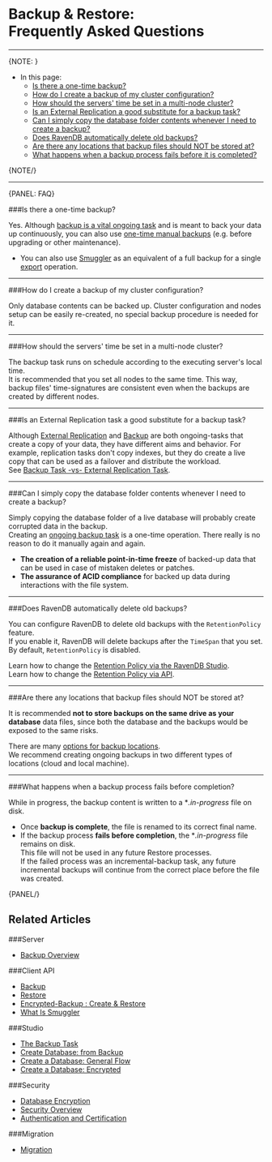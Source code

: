 ﻿# Backup & Restore: <br> Frequently Asked Questions  
---

{NOTE: }

* In this page:  
  * [Is there a one-time backup?](../../../../client-api/operations/maintenance/backup/faq#is-there-a-one-time-backup)  
  * [How do I create a backup of my cluster configuration?](../../../../client-api/operations/maintenance/backup/faq#how-do-i-create-a-backup-of-my-cluster-configuration)  
  * [How should the servers' time be set in a multi-node cluster?](../../../../client-api/operations/maintenance/backup/faq#how-should-the-servers-time-be-set-in-a-multi-node-cluster)  
  * [Is an External Replication a good substitute for a backup task?](../../../../client-api/operations/maintenance/backup/faq#is-an-external-replication-task-a-good-substitute-for-a-backup-task)  
  * [Can I simply copy the database folder contents whenever I need to create a backup?](../../../../client-api/operations/maintenance/backup/faq#can-i-simply-copy-the-database-folder-contents-whenever-i-need-to-create-a-backup)  
  * [Does RavenDB automatically delete old backups?](../../../../client-api/operations/maintenance/backup/faq#does-ravendb-automatically-delete-old-backups)  
  * [Are there any locations that backup files should NOT be stored at?](../../../../client-api/operations/maintenance/backup/faq#are-there-any-locations-that-backup-files-should-not-be-stored-at)  
  * [What happens when a backup process fails before it is completed?](../../../../client-api/operations/maintenance/backup/faq#what-happens-when-a-backup-process-fails-before-completion)  

{NOTE/}

---

{PANEL: FAQ}

###Is there a one-time backup?

Yes. Although [backup is a vital ongoing task](../../../../studio/database/tasks/backup-task#periodic-backup-creation) and is meant to back your data up continuously, 
you can also use [one-time manual backups](../../../../studio/database/tasks/backup-task#manually-creating-one-time-backups) 
(e.g. before upgrading or other maintenance).  

* You can also use [Smuggler](../../../../client-api/smuggler/what-is-smuggler#what-is-smuggler) as an equivalent of a full backup for a single [export](../../../../client-api/smuggler/what-is-smuggler#export) operation.  

---

###How do I create a backup of my cluster configuration?  

Only database contents can be backed up. 
Cluster configuration and nodes setup can be easily re-created, no special backup procedure is needed for it.  

---

###How should the servers' time be set in a multi-node cluster?

The backup task runs on schedule according to the executing server's local time.  
It is recommended that you set all nodes to the same time. This way, backup files' time-signatures are consistent even when the backups are created by different nodes.  

---

###Is an External Replication task a good substitute for a backup task?  

Although [External Replication](../../../../studio/database/tasks/ongoing-tasks/external-replication-task) 
and [Backup](../../../../client-api/operations/maintenance/backup/backup) 
are both ongoing-tasks that create a copy of your data, they have different aims and behavior. 
For example, replication tasks don't copy indexes, but they do create a live copy that can be used as a failover and distribute the workload.  
See [Backup Task -vs- External Replication Task](../../../../studio/database/tasks/backup-task#backup-task--vs--replication-task).  

---

###Can I simply copy the database folder contents whenever I need to create a backup?  

Simply copying the database folder of a live database will probably create corrupted data in the backup.  
Creating an [ongoing backup task](../../../../client-api/operations/maintenance/backup/backup) is a one-time operation. 
There really is no reason to do it manually again and again.  

* **The creation of a reliable point-in-time freeze** of backed-up data that can be used in case of mistaken deletes or patches.  
* **The assurance of ACID compliance** for backed up data during interactions with the file system.  

---

###Does RavenDB automatically delete old backups?  

You can configure RavenDB to delete old backups with the `RetentionPolicy` feature.  
If you enable it, RavenDB will delete backups after the `TimeSpan` that you set.  
By default, `RetentionPolicy` is disabled.  

Learn how to change the [Retention Policy via the RavenDB Studio](../../../../studio/database/tasks/backup-task#retention-policy).  
Learn how to change the [Retention Policy via API](../../../../client-api/operations/maintenance/backup/backup#backup-retention-policy).

---

###Are there any locations that backup files should NOT be stored at?  

It is recommended **not to store backups on the same drive as your database** data files, 
since both the database and the backups would be exposed to the same risks.  

There are many [options for backup locations](../../../../studio/database/tasks/backup-task#destination).  
We recommend creating ongoing backups in two different types of locations (cloud and local machine).  

---

###What happens when a backup process fails before completion?  

While in progress, the backup content is written to a **.in-progress* file on disk.  

* Once **backup is complete**, the file is renamed to its correct final name.  
* If the backup process **fails before completion**, the **.in-progress* file remains on disk.  
  This file will not be used in any future Restore processes.  
  If the failed process was an incremental-backup task, any future incremental backups will 
  continue from the correct place before the file was created.  

{PANEL/}

## Related Articles  
###Server  
- [Backup Overview](../../../../server/ongoing-tasks/backup-overview)

###Client API  
- [Backup](../../../../client-api/operations/maintenance/backup/backup)  
- [Restore](../../../../client-api/operations/maintenance/backup/restore)  
- [Encrypted-Backup : Create & Restore](../../../../client-api/operations/maintenance/backup/encrypted-backup)  
- [What Is Smuggler](../../../../client-api/smuggler/what-is-smuggler)  

###Studio  
- [The Backup Task](../../../../studio/database/tasks/backup-task)  
- [Create Database: from Backup](../../../../studio/server/databases/create-new-database/from-backup)  
- [Create a Database: General Flow](../../../../studio/server/databases/create-new-database/general-flow)  
- [Create a Database: Encrypted](../../../../studio/server/databases/create-new-database/encrypted)  

###Security  
- [Database Encryption](../../../../server/security/encryption/database-encryption)  
- [Security Overview](../../../../server/security/overview)  
- [Authentication and Certification](../../../../server/security/authentication/certificate-configuration)  

###Migration  
- [Migration](../../../../migration/server/data-migration)   
